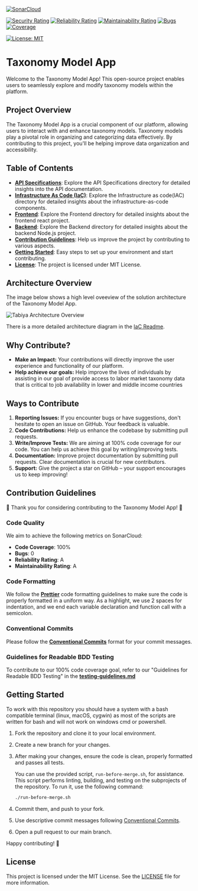 [![SonarCloud](https://sonarcloud.io/images/project_badges/sonarcloud-white.svg)](https://sonarcloud.io/summary/new_code?id=tabiya-tech_taxonomy-model-application)

[![Security Rating](https://sonarcloud.io/api/project_badges/measure?project=tabiya-tech_taxonomy-model-application&metric=security_rating)](https://sonarcloud.io/summary/new_code?id=tabiya-tech_taxonomy-model-application)
[![Reliability Rating](https://sonarcloud.io/api/project_badges/measure?project=tabiya-tech_taxonomy-model-application&metric=reliability_rating)](https://sonarcloud.io/summary/new_code?id=tabiya-tech_taxonomy-model-application)
[![Maintainability Rating](https://sonarcloud.io/api/project_badges/measure?project=tabiya-tech_taxonomy-model-application&metric=sqale_rating)](https://sonarcloud.io/summary/new_code?id=tabiya-tech_taxonomy-model-application)
[![Bugs](https://sonarcloud.io/api/project_badges/measure?project=tabiya-tech_taxonomy-model-application&metric=bugs)](https://sonarcloud.io/summary/new_code?id=tabiya-tech_taxonomy-model-application)
[![Coverage](https://sonarcloud.io/api/project_badges/measure?project=tabiya-tech_taxonomy-model-application&metric=coverage)](https://sonarcloud.io/summary/new_code?id=tabiya-tech_taxonomy-model-application)

[![License: MIT](https://img.shields.io/badge/License-MIT-yellow.svg)](https://opensource.org/licenses/MIT)


# Taxonomy Model App

Welcome to the Taxonomy Model App! This open-source project enables users to seamlessly explore and modify taxonomy models within the platform.

## Project Overview

The Taxonomy Model App is a crucial component of our platform, allowing users to interact with and enhance taxonomy models. Taxonomy models play a pivotal role in organizing and categorizing data effectively. By contributing to this project, you'll be helping improve data organization and accessibility.

## Table of Contents

- **[API Specifications](api-specifications)**: Explore the API Specifications directory for detailed insights into the API documentation.
- **[Infrastructure As Code (IaC)](iac)**: Explore the Infrastructure as code(IAC) directory for detailed insights about the infrastructure-as-code components.
- **[Frontend](frontend)**: Explore the Frontend directory for detailed insights about the frontend react project.
- **[Backend](backend)**: Explore the Backend directory for detailed insights about the backend Node.js project.
- **[Contribution Guidelines](#contribution-guidelines)**: Help us improve the project by contributing to various aspects.
- **[Getting Started](#getting-started)**: Easy steps to set up your environment and start contributing.
- **[License](#license)**: The project is licensed under MIT License.

## Architecture Overview
The image below shows a high level oveeview of the solution architecture of the Taxonomy Model App.

![Tabiya Architecture Overview](https://lucid.app/publicSegments/view/7dc82517-6cc1-4920-9eb0-b1c8f8f8b807/image.png)

There is a more detailed architecture diagram in the [IaC Readme](iac/README.md).

## Why Contribute?

- **Make an Impact:** Your contributions will directly improve the user experience and functionality of our platform.
- **Help achieve our goals:** Help improve the lives of individuals by assisting in our goal of provide access to labor market taxonomy data that is critical to job availability in lower and middle income countries

## Ways to Contribute

1. **Reporting Issues:** If you encounter bugs or have suggestions, don't hesitate to open an issue on GitHub. Your feedback is valuable.
2. **Code Contributions:** Help us enhance the codebase by submitting pull requests. 
3. **Write/Improve Tests:** We are aiming at 100% code coverage for our code. You can help us achieve this goal by writing/improving tests.
4. **Documentation:** Improve project documentation by submitting pull requests. Clear documentation is crucial for new contributors.
5. **Support:** Give the project a star on GitHub – your support encourages us to keep improving!

## Contribution Guidelines

🎉 Thank you for considering contributing to the Taxonomy Model App! 🎉

### Code Quality

We aim to achieve the following metrics on SonarCloud:

- **Code Coverage**: 100%
- **Bugs**: 0
- **Reliability Rating**: A
- **Maintainability Rating**: A

### **Code Formatting**

We follow the **[Prettier](https://prettier.io/)** code formatting guidelines to make sure the code is properly formatted in a uniform way.
As a highlight, we use 2 spaces for indentation, and we end each variable declaration and function call with a semicolon.

### **Conventional Commits**

Please follow the **[Conventional Commits](https://www.conventionalcommits.org/)** format for your commit messages.

### **Guidelines for Readable BDD Testing**

To contribute to our 100% code coverage goal, refer to our "Guidelines for Readable BDD Testing" in the **[testing-guidelines.md](testing-guidelines.md)**

## Getting Started
To work with this repository you should have a system with a bash compatible terminal (linux, macOS, cygwin) as most of the scripts are written for bash and will not work on windows cmd or powershell. 

1. Fork the repository and clone it to your local environment.

2. Create a new branch for your changes.

3. After making your changes, ensure the code is clean, properly formatted and passes all tests.

    You can use the provided script, `run-before-merge.sh`, for assistance. This script performs linting, building, and testing on the subprojects of the repository. To run it, use the following command:
    
    ```bash
    ./run-before-merge.sh
    ```
4. Commit them, and push to your fork.

5. Use descriptive commit messages following [Conventional Commits](https://www.conventionalcommits.org/en/v1.0.0/).

6. Open a pull request to our main branch.

Happy contributing! 🚀

## License

This project is licensed under the MIT License. See the [LICENSE](LICENSE) file for more information.


